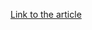 [Link to the article](https://cloud.google.com/blog/topics/threat-intelligence/vsphere-active-directory-integration-risks/)

